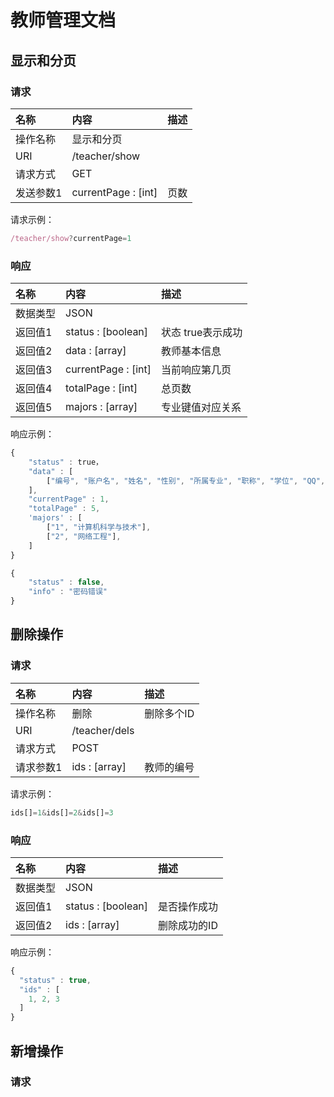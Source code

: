 # 教师管理文档
## 显示和分页
### 请求

|  名称 |  内容 | 描述 |
| :------------ | :------------ | :------------ |
|  操作名称 |  显示和分页 |  |
|  URI  |  /teacher/show | |
|  请求方式 | GET | |
|  发送参数1 |  currentPage : [int]| 页数 |

请求示例：
```javascript
/teacher/show?currentPage=1
```
### 响应

|  名称 |  内容 | 描述 |
| :------------ | :------------ | :------------ |
|  数据类型 | JSON | |
|  返回值1 |  status : [boolean]| 状态 true表示成功 |
|  返回值2 |  data : [array] | 教师基本信息 |
|  返回值3 | currentPage : [int] | 当前响应第几页 |
|  返回值4 | totalPage : [int] | 总页数 |
|  返回值5 | majors : [array]  | 专业键值对应关系 |

响应示例：
```javascript
{
	"status" : true，
	"data" : [
		["编号", "账户名", "姓名", "性别", "所属专业", "职称", "学位", "QQ", "联系方式", "电子邮件", "备注", "专业负责人"]
	],
	"currentPage" : 1,
	"totalPage" : 5,
	'majors' : [
		["1", "计算机科学与技术"],
		["2", "网络工程"],
	]
}
```
```javascript
{
	"status" : false,
	"info" : "密码错误"
}
```
## 删除操作
### 请求

|  名称 |  内容 | 描述 |
| :------------ | :------------ | :------------ |
|  操作名称 |  删除 | 删除多个ID |
|  URI  |  /teacher/dels | |
|  请求方式 | POST | |
|  请求参数1 | ids : [array] | 教师的编号|

请求示例：
```javascript
ids[]=1&ids[]=2&ids[]=3
```

### 响应
|  名称 |  内容 | 描述 |
| :------------ | :------------ | :------------ |
|  数据类型 | JSON | |
| 返回值1 | status : [boolean] | 是否操作成功 |
| 返回值2 | ids : [array] | 删除成功的ID |

响应示例：
```javascript
{
  "status" : true,
  "ids" : [
    1, 2, 3
  ]
}
```

## 新增操作
### 请求

